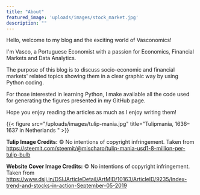 ```yaml
---
title: "About"
featured_image: 'uploads/images/stock_market.jpg'
description: ""
---
```

Hello, welcome to my blog and the exciting world of Vasconomics!

<P> I'm Vasco, a Portuguese Economist with a passion for Economics, Financial Markets and Data Analytics. <P>
<P> The purpose of this blog is to discuss socio-economic and financial markets' related topics showing them in a clear graphic way by using Python coding. <P>
<p> For those interested in learning Python, I make available all the code used for generating the figures presented in my GitHub page. <P> 
<P>Hope you enjoy reading the articles as much as I enjoy writing them!

{{< figure src="/uploads/images/tulip-mania.jpg" title="Tulipmania, 1636–1637 in Netherlands " >}}

**Tulip Image Credits:** © No intentions of copyright infringement. Taken from https://steemit.com/steemit/@mischaro/tulip-mania-usd1-8-million-per-tulip-bulb

**Website Cover Image Credits:** © No intentions of copyright infringement. Taken from https://www.dsij.in/DSIJArticleDetail/ArtMID/10163/ArticleID/9235/Index-trend-and-stocks-in-action-September-05-2019